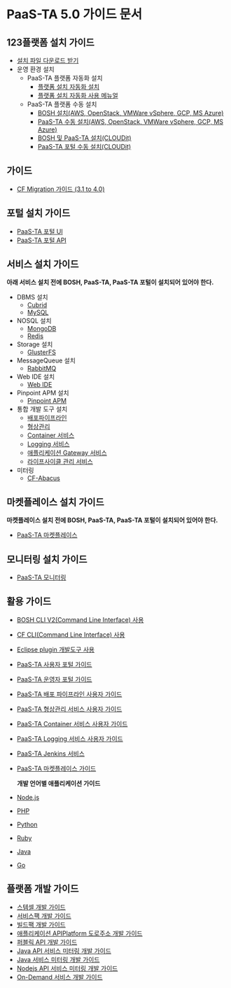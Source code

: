 # PaaS-TA 5.0 가이드 문서

## 123플랫폼 설치 가이드

* [설치 파일 다운로드 받기](https://paas-ta.kr/download/package)
* 운영 환경 설치
  * PaaS-TA 플랫폼 자동화 설치
    * [플랫폼 설치 자동화  설치](use-guide/platform/paas-ta_platform_install_automation_install_guide_v1.0.md)
    * [플랫폼 설치 자동화 사용 메뉴얼](use-guide/platform/paas-ta_platform_install_automation_use_manual_v1.0.md)
  * PaaS-TA 플랫폼 수동 설치
    * [BOSH 설치\(AWS, OpenStack, VMWare vSphere, GCP, MS Azure\)](install-guide/bosh/paas-ta_bosh2_install_guide_v5.0.md)
    * [PaaS-TA 수동 설치\(AWS, OpenStack, VMWare vSphere, GCP, MS Azure\)](install-guide/paasta/paas-ta_core_install_guide_v5.0.md)
    * [BOSH 및 PaaS-TA 설치\(CLOUDit\)](use-guide/platform/paas-ta_platform_install_automation_cloudit_v1.0.md)
    * [PaaS-TA 포털 수동 설치\(CLOUDit\)](use-guide/platform/paas-ta_platform_install_automation_cloudit_portal_v1.0.md)

## 가이드

* [CF Migration 가이드 \(3.1 to 4.0\)](https://github.com/jhuhm135/Guide-5.0-Ravioli/tree/6f0a60ad3ae8b403e4762e0ecc8619b8829d4e1f/Guide-4.0-ROTELLE/blob/master/PaaS_TA_4.0_migration.md)

## 포털 설치 가이드

* [PaaS-TA 포털 UI](install-guide/portal/paas-ta_portal_ui_service_install_guide_v1.0.md)
* [PaaS-TA 포털 API](install-guide/portal/paas-ta_portal_api_service_install_guide_v1.0.md)

## 서비스 설치 가이드

**아래 서비스 설치 전에 BOSH, PaaS-TA, PaaS-TA 포털이 설치되어 있어야 한다.**

* DBMS 설치
  * [Cubrid](service-guide/dbms/paas-ta_cubrid_service_install_guide_v1.0.md)
  * [MySQL](service-guide/dbms/paas-ta_mysql_service_install_guide_v1.0.md)
* NOSQL 설치
  * [MongoDB](service-guide/nosql/paas-ta_mongodb_service_install_guide_v1.0.md)
  * [Redis](service-guide/nosql/paas-ta_on_demand_redis_service_install_guide_v1.0.md)
* Storage 설치
  * [GlusterFS](service-guide/storage/paas-ta_glusterfs_service_install_guide_v1.0.md)
* MessageQueue 설치
  * [RabbitMQ](service-guide/messagequeue/paas-ta_rabbitmq_service_install_guide_v1.0.md)
* Web IDE 설치
  * [Web IDE](service-guide/webide/paas-ta_web_ide_install_guide_v1.0.md)
* Pinpoint APM 설치
  * [Pinpoint APM](service-guide/etc/paas-ta_pinpoint_service_install_guide_v1.0.md)  
* 통합 개발 도구 설치
  * [배포파이프라인](service-guide/tools/paas-ta_delivery_pipeline_service_install_guide_v1.0.md)
  * [형상관리](service-guide/tools/paas-ta_source_control_service_install_guide_v1.0.md)
  * [Container 서비스](service-guide/tools/paas-ta_container_service_install_guide_v2.0.md)
  * [Logging 서비스](service-guide/tools/paas-ta_logging_service_install_guide_v1.0.md)
  * [애플리케이션 Gateway 서비스](service-guide/tools/paas-ta_application_gateway_service_install_guide_v1.0.md)
  * [라이프사이클 관리 서비스](service-guide/tools/paas-ta_lifecycle_management_service_install_guide_v1.0.md)
* 미터링
  * [CF-Abacus](install-guide/metering/paas-ta_metering_install_guide.md)

## 마켓플레이스 설치 가이드

**마켓플레이스 설치 전에 BOSH, PaaS-TA, PaaS-TA 포털이 설치되어 있어야 한다.**

* [PaaS-TA 마켓플레이스](service-guide/marketplace/paas-ta_marketplace_install_guide_v1.0.md)

## 모니터링 설치 가이드

* [PaaS-TA 모니터링](service-guide/monitoring/paas-ta_monitoring_install_guide_v5.0.md)

## 활용 가이드

* [BOSH CLI V2\(Command Line Interface\) 사용](https://github.com/jhuhm135/Guide-5.0-Ravioli/tree/6f0a60ad3ae8b403e4762e0ecc8619b8829d4e1f/Guide-4.0-ROTELLE/blob/master/Use-Guide/Bosh/PaaS-TA_BOSH_CLI_V2_사용자_가이드v1.0.md)
* [CF CLI\(Command Line Interface\) 사용](https://github.com/jhuhm135/Guide-5.0-Ravioli/tree/6f0a60ad3ae8b403e4762e0ecc8619b8829d4e1f/Guide-1.0-Spaghetti-/blob/master/Use-Guide/OpenPaas%20CLi%20가이드.md)
* [Eclipse plugin 개발도구 사용](https://github.com/jhuhm135/Guide-5.0-Ravioli/tree/6f0a60ad3ae8b403e4762e0ecc8619b8829d4e1f/Guide-1.0-Spaghetti-/blob/master/Use-Guide/Open%20PaaS%20개발환경%20사용%20가이드.md)
* [PaaS-TA 사용자 포털 가이드](use-guide/portal/paas-ta_user_portal_use_guide_v1.1.md)
* [PaaS-TA 운영자 포털 가이드](use-guide/portal/paas-ta_admin_portal_use_guide_v1.1.md)
* [PaaS-TA 배포 파이프라인 사용자 가이드](use-guide/tools/paas-ta_delivery_pipeline_service_use_guide_v1.0.md)
* [PaaS-TA 형상관리 서비스 사용자 가이드](use-guide/tools/paas-ta_source_control_service_use_guide_v1.0.md)
* [PaaS-TA Container 서비스 사용자 가이드](use-guide/tools/paas-ta_container_service_use_guide_v2.0.md)
* [PaaS-TA Logging 서비스 사용자 가이드](use-guide/tools/paas-ta_logging_service_use_guide_v1.0.md)
* [PaaS-TA Jenkins 서비스](use-guide/tools/paas-ta_jenkins_service_user_guide.md)
* [PaaS-TA 마켓플레이스 가이드](use-guide/marketplace/paas-ta_marketplace_use_guide_v1.0.md)

  **개발 언어별 애플리케이션 가이드**

* [Node.js](https://github.com/jhuhm135/Guide-5.0-Ravioli/tree/6f0a60ad3ae8b403e4762e0ecc8619b8829d4e1f/Guide-1.0-Spaghetti-/blob/master/Sample-App-Guide/OpenPaaS_PaaSTA_Application_Nodejs_develope_guide.md)
* [PHP](https://github.com/jhuhm135/Guide-5.0-Ravioli/tree/6f0a60ad3ae8b403e4762e0ecc8619b8829d4e1f/Guide-1.0-Spaghetti-/blob/master/Sample-App-Guide/OpenPaaS_PaaSTA_Application_PHP_develope_guide.md)
* [Python](https://github.com/jhuhm135/Guide-5.0-Ravioli/tree/6f0a60ad3ae8b403e4762e0ecc8619b8829d4e1f/Guide-1.0-Spaghetti-/blob/master/Sample-App-Guide/OpenPaaS_PaaSTA_Application_Python_develope_guide.md)
* [Ruby](https://github.com/jhuhm135/Guide-5.0-Ravioli/tree/6f0a60ad3ae8b403e4762e0ecc8619b8829d4e1f/Guide-1.0-Spaghetti-/blob/master/Sample-App-Guide/OpenPaaS_PaaSTA_Application_Ruby_develope_guide.md)
* [Java](https://github.com/jhuhm135/Guide-5.0-Ravioli/tree/6f0a60ad3ae8b403e4762e0ecc8619b8829d4e1f/Guide-1.0-Spaghetti-/blob/master/Sample-App-Guide/OpenPaaS_PaaSTA_Application_Java_develope_guide.md)
* [Go](https://github.com/jhuhm135/Guide-5.0-Ravioli/tree/6f0a60ad3ae8b403e4762e0ecc8619b8829d4e1f/Guide-1.0-Spaghetti-/blob/master/Sample-App-Guide/OpenPaaS_PaaSTA_Application_Go_develope_guide.md)

## 플랫폼 개발 가이드

* [스템셀 개발 가이드](https://github.com/jhuhm135/Guide-5.0-Ravioli/tree/6f0a60ad3ae8b403e4762e0ecc8619b8829d4e1f/Guide-1.0-Spaghetti-/blob/master/Development-Guide/OpenPaaS_PaaSTA_Build_Stemcell_guide.md)
* [서비스팩 개발 가이드](https://github.com/jhuhm135/Guide-5.0-Ravioli/tree/6f0a60ad3ae8b403e4762e0ecc8619b8829d4e1f/Guide-1.0-Spaghetti-/blob/master/Development-Guide/ServicePack_develope_guide.md)
* [빌드팩 개발 가이드](https://github.com/jhuhm135/Guide-5.0-Ravioli/tree/6f0a60ad3ae8b403e4762e0ecc8619b8829d4e1f/Guide-1.0-Spaghetti-/blob/master/Development-Guide/Buildpack_develope_guide.md)
* [애플리케이션 APIPlatform 도로주소 개발 가이드](https://github.com/jhuhm135/Guide-5.0-Ravioli/tree/6f0a60ad3ae8b403e4762e0ecc8619b8829d4e1f/Guide-1.0-Spaghetti-/blob/master/Development-Guide/Application_APIPlatform_dorojuso_devlope_guide.md)
* [퍼블릭 API 개발 가이드](https://github.com/jhuhm135/Guide-5.0-Ravioli/tree/6f0a60ad3ae8b403e4762e0ecc8619b8829d4e1f/Guide-1.0-Spaghetti-/blob/master/Development-Guide/PublicAPI_devlope_guide.md)
* [Java API 서비스 미터링 개발 가이드](https://github.com/jhuhm135/Guide-5.0-Ravioli/tree/6f0a60ad3ae8b403e4762e0ecc8619b8829d4e1f/Guide-2.0-Linguine-/blob/master/Development-Guide/PaaS-TA_Java_API_서비스_미터링_개발_가이드.md)
* [Java 서비스 미터링 개발 가이드](https://github.com/jhuhm135/Guide-5.0-Ravioli/tree/6f0a60ad3ae8b403e4762e0ecc8619b8829d4e1f/Guide-2.0-Linguine-/blob/master/Development-Guide/PaaS-TA_Java_서비스_미터링_개발_가이드.md)
* [Nodejs API 서비스 미터링 개발 가이드](https://github.com/jhuhm135/Guide-5.0-Ravioli/tree/6f0a60ad3ae8b403e4762e0ecc8619b8829d4e1f/Guide-2.0-Linguine-/blob/master/Development-Guide/PaaS-TA_Node.js_API_미터링_개발_가이드.md)
* [On-Demand 서비스 개발 가이드](deployment-guide/on-demand/on_demand_deployment_guide.md)

